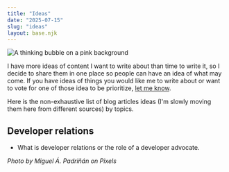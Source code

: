 ```yaml
---
title: "Ideas"
date: "2025-07-15"
slug: "ideas"
layout: base.njk
---
```


![A thinking bubble on a pink background](../images/idea.jpg)

I have more ideas of content I want to write about than time to write it, so I decide to share them in one place so people can have an idea of what may come. If you have ideas of things you would like me to write about or want to vote for one of those idea to be prioritize, [let me know](https://fred.dev/contact/).

Here is the non-exhaustive list of blog articles ideas (I'm slowly moving them here from different sources) by topics.

## Developer relations

- What is developer relations or the role of a developer advocate.

_Photo by Miguel Á. Padriñán on Pixels_
